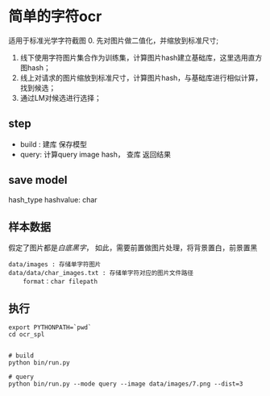 # 简单的字符ocr

适用于标准光学字符截图
0. 先对图片做二值化，并缩放到标准尺寸;
1. 线下使用字符图片集合作为训练集，计算图片hash建立基础库，这里选用直方图hash；
2. 线上对请求的图片缩放到标准尺寸，计算图片hash，与基础库进行相似计算，找到候选；
3. 通过LM对候选进行选择；

## step
- build : 建库 保存模型
- query: 计算query image hash， 查库 返回结果

## save model
hash_type
hashvalue: char

## 样本数据

假定了图片都是*白底黑字*，
如此，需要前置做图片处理，将背景置白，前景置黑


```
data/images : 存储单字符图片
data/data/char_images.txt : 存储单字符对应的图片文件路径
	format：char filepath
```
## 执行
```
export PYTHONPATH=`pwd`
cd ocr_spl


# build
python bin/run.py

# query
python bin/run.py --mode query --image data/images/7.png --dist=3
```